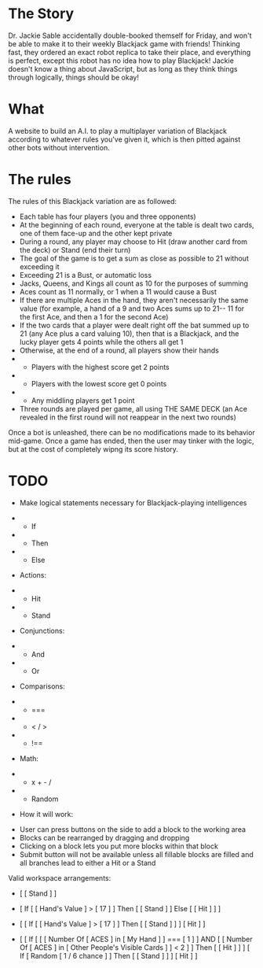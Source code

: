 # The Story
Dr. Jackie Sable accidentally double-booked themself for Friday, and won't be able to make it to their weekly Blackjack game with friends! Thinking fast, they ordered an exact robot replica to take their place, and everything is perfect, except this robot has no idea how to play Blackjack! Jackie doesn't know a thing about JavaScript, but as long as they think things through logically, things should be okay!

# What
A website to build an A.I. to play a multiplayer variation of Blackjack according to whatever rules you've given it, which is then pitted against other bots without intervention.

# The rules
The rules of this Blackjack variation are as followed:
* Each table has four players (you and three opponents)
* At the beginning of each round, everyone at the table is dealt two cards, one of them face-up and the other kept private
* During a round, any player may choose to Hit (draw another card from the deck) or Stand (end their turn)
* The goal of the game is to get a sum as close as possible to 21 without exceeding it
* Exceeding 21 is a Bust, or automatic loss
* Jacks, Queens, and Kings all count as 10 for the purposes of summing
* Aces count as 11 normally, or 1 when a 11 would cause a Bust
* If there are multiple Aces in the hand, they aren't necessarily the same value (for example, a hand of a 9 and two Aces sums up to 21-- 11 for the first Ace, and then a 1 for the second Ace)
* If the two cards that a player were dealt right off the bat summed up to 21 (any Ace plus a card valuing 10), then that is a Blackjack, and the lucky player gets 4 points while the others all get 1
* Otherwise, at the end of a round, all players show their hands
* * Players with the highest score get 2 points
* * Players with the lowest score get 0 points
* * Any middling players get 1 point
* Three rounds are played per game, all using THE SAME DECK (an Ace revealed in the first round will not reappear in the next two rounds)

Once a bot is unleashed, there can be no modifications made to its behavior mid-game. Once a game has ended, then the user may tinker with the logic, but at the cost of completely wipng its score history.

# TODO
* Make logical statements necessary for Blackjack-playing intelligences
* * If
* * Then
* * Else
* Actions:
* * Hit
* * Stand
* Conjunctions:
* * And
* * Or
* Comparisons:
* * ===
* * < / >
* * !==
* Math:
* * x + - /
* * Random

* How it will work:
- User can press buttons on the side to add a block to the working area
- Blocks can be rearranged by dragging and dropping
- Clicking on a block lets you put more blocks within that block
- Submit button will not be available unless all fillable blocks are filled and all branches lead to either a Hit or a Stand

Valid workspace arrangements:

- [ [ Stand ] ]

- [
    If
      [
        [ Hand's Value ]
        >
        [ 17 ]
      ]
    Then
      [
        [ Stand ]
      ]
    Else
      [
        [ Hit ]
      ]
  ]

- [
    [
      If
        [
          [ Hand's Value ]
          >
          [ 17 ]
        ]
      Then
        [
          [ Stand ]
        ]
    ]
    [ Hit ]
  ]

- [
    [
      If
        [
          [
            [ Number Of [ ACES ] in [ My Hand ] ]
            ===
            [ 1 ]
          ]
          AND
          [
            [ Number Of [ ACES ] in [ Other People's Visible Cards ] ]
            <
            2
          ]
        ]
      Then
        [
          [ Hit ]
        ]
    ]
    [
      If
        [
          Random [ 1 / 6 chance ]
        ]
      Then
        [
          [ Stand ]
        ]
    ]
    [ Hit ]
  ]